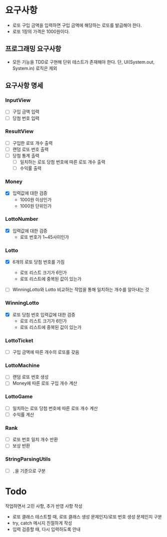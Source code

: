 # 요구사항

- 로또 구입 금액을 입력하면 구입 금액에 해당하는 로또를 발급해야 한다.
- 로또 1장의 가격은 1000원이다.

## 프로그래밍 요구사항

- 모든 기능을 TDD로 구현해 단위 테스트가 존재해야 한다. 단, UI(System.out, System.in) 로직은 제외

## 요구사항 명세

### InputView
- [ ] 구입 금액 입력
- [ ] 당첨 번호 입력

### ResultView
- [ ] 구입한 로또 개수 출력
- [ ] 랜덤 로또 번호 출력
- [ ] 당첨 통계 출력
  - [ ] 일치하는 로또 당첨 번호에 따른 로또 개수 출력
  - [ ] 수익률 출력

### Money
- [X] 입력값에 대한 검증
  - 1000원 이상인가
  - 1000원 단위인가

### LottoNumber
- [X] 입력값에 대한 검증
  - 로또 번호가 1~45사이인가

### Lotto
- [X] 6개의 로또 당첨 번호를 가짐
  - 로또 리스트 크기가 6인가
  - 로또 리스트에 중복된 값이 있는가
- [ ] WinningLotto와 Lotto 비교하는 작업을 통해 일치하는 개수를 알아내는 것


### WinningLotto
- [X] 로또 당첨 번호 입력값에 대한 검증
  - 로또 리스트 크기가 6인가
  - 로또 리스트에 중복된 값이 있는가

### LottoTicket
- [ ] 구입 금액에 따른 개수의 로또를 갖음

### LottoMachine
- [ ] 랜덤 로또 번호 생성
- [ ] Money에 따른 로또 구입 개수 계산

### LottoGame
- [ ] 일치하는 로또 당첨 번호에 따른 로또 개수 계산
- [ ] 수익률 계산

### Rank
- [ ] 로또 번호 일치 개수 반환
- [ ] 보상 반환

### StringParsingUtils
- [ ] `,`을 기준으로 구분

# Todo
작업하면서 고민 사항, 추가 반영 사항 작성
- 로또 클래스 테스트할 때, 로또 클래스 생성 문제인지/로또 번호 생성 문제인지 구분 
- try, catch 메시지 친절하게 작성
- 입력 검증할 때, 다시 입력하도록 안내